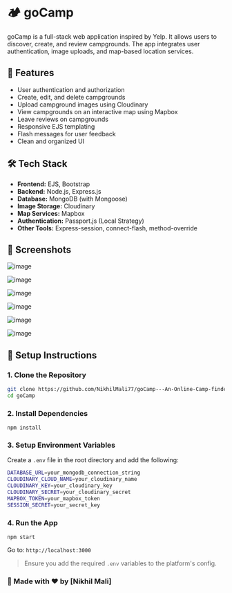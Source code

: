 # 🏕️ goCamp

goCamp is a full-stack web application inspired by Yelp. It allows users to discover, create, and review campgrounds. The app integrates user authentication, image uploads, and map-based location services.

## 🚀 Features

- User authentication and authorization
- Create, edit, and delete campgrounds
- Upload campground images using Cloudinary
- View campgrounds on an interactive map using Mapbox
- Leave reviews on campgrounds
- Responsive EJS templating
- Flash messages for user feedback
- Clean and organized UI

## 🛠️ Tech Stack

- **Frontend:** EJS, Bootstrap
- **Backend:** Node.js, Express.js
- **Database:** MongoDB (with Mongoose)
- **Image Storage:** Cloudinary
- **Map Services:** Mapbox
- **Authentication:** Passport.js (Local Strategy)
- **Other Tools:** Express-session, connect-flash, method-override

## 📸 Screenshots

![image](https://github.com/user-attachments/assets/a4cd4a97-9593-458f-9ce9-37b2db0ffc30)

![image](https://github.com/user-attachments/assets/7466db65-01ff-4c21-aa13-322ff4d13eea)

![image](https://github.com/user-attachments/assets/2a3d97e1-37f6-41ab-a591-ad271eabacbb)

![image](https://github.com/user-attachments/assets/8ae5928b-d78a-4e2b-b8c4-3b856c1d0312)

![image](https://github.com/user-attachments/assets/b1e6df1d-4c44-4656-8faf-c79f0f368123)

![image](https://github.com/user-attachments/assets/6193fea2-131e-4274-a6fe-bbe3f47b73b3)


## 🔧 Setup Instructions

### 1. Clone the Repository

``` bash
git clone https://github.com/NikhilMali77/goCamp---An-Online-Camp-finder.git
cd goCamp
```

### 2. Install Dependencies

<pre><code>npm install
</code></pre>

### 3. Setup Environment Variables

Create a `.env` file in the root directory and add the following:

```bash
DATABASE_URL=your_mongodb_connection_string
CLOUDINARY_CLOUD_NAME=your_cloudinary_name
CLOUDINARY_KEY=your_cloudinary_key
CLOUDINARY_SECRET=your_cloudinary_secret
MAPBOX_TOKEN=your_mapbox_token
SESSION_SECRET=your_secret_key
```

### 4. Run the App

<pre><code>npm start
</code></pre>

Go to: `http://localhost:3000`

> Ensure you add the required `.env` variables to the platform's config.


### 🙌 Made with ❤️ by [Nikhil Mali]
